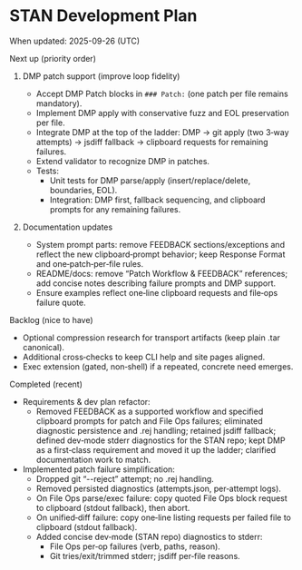 # STAN Development Plan

When updated: 2025-09-26 (UTC)

Next up (priority order)

1. DMP patch support (improve loop fidelity)
   - Accept DMP Patch blocks in `### Patch:` (one patch per file remains mandatory).
   - Implement DMP apply with conservative fuzz and EOL preservation per file.
   - Integrate DMP at the top of the ladder: DMP → git apply (two 3‑way attempts) → jsdiff fallback → clipboard requests for remaining failures.
   - Extend validator to recognize DMP in patches.
   - Tests:
     - Unit tests for DMP parse/apply (insert/replace/delete, boundaries, EOL).
     - Integration: DMP first, fallback sequencing, and clipboard prompts for any remaining failures.

2. Documentation updates
   - System prompt parts: remove FEEDBACK sections/exceptions and reflect the new clipboard‑prompt behavior; keep Response Format and one‑patch‑per‑file rules.
   - README/docs: remove “Patch Workflow & FEEDBACK” references; add concise notes describing failure prompts and DMP support.
   - Ensure examples reflect one‑line clipboard requests and file‑ops failure quote.

Backlog (nice to have)

- Optional compression research for transport artifacts (keep plain .tar canonical).
- Additional cross‑checks to keep CLI help and site pages aligned.
- Exec extension (gated, non‑shell) if a repeated, concrete need emerges.

Completed (recent)

- Requirements & dev plan refactor:
  - Removed FEEDBACK as a supported workflow and specified clipboard prompts for patch and File Ops failures; eliminated diagnostic persistence and .rej handling; retained jsdiff fallback; defined dev‑mode stderr diagnostics for the STAN repo; kept DMP as a first‑class requirement and moved it up the ladder; clarified documentation work to match.
- Implemented patch failure simplification:
  - Dropped git “--reject” attempt; no .rej handling.
  - Removed persisted diagnostics (attempts.json, per‑attempt logs).
  - On File Ops parse/exec failure: copy quoted File Ops block request to clipboard (stdout fallback), then abort.
  - On unified‑diff failure: copy one‑line listing requests per failed file to clipboard (stdout fallback).
  - Added concise dev‑mode (STAN repo) diagnostics to stderr:
    - File Ops per‑op failures (verb, paths, reason).
    - Git tries/exit/trimmed stderr; jsdiff per‑file reasons.
